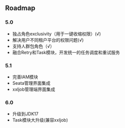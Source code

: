 ## Roadmap

### 5.0
- 独占角色exclusivity（用于一键收缩权限）(√)
- 解决用户不同租户平台的权限问题(√)
- 支持人群包角色（√）
- 融合Retry和Task模块，开发统一的任务调度和重试服务

### 5.1
- 完善IAM模块
- Seata管理界面集成
- xxljob管理端界面集成

### 6.0
- 升级到JDK17
- Task模块大升级(兼容xxljob)